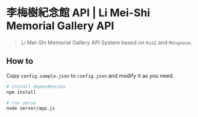 # 李梅樹紀念館 API | Li Mei-Shi Memorial Gallery API

> Li Mei-Shi Memorial Gallery API System based on `Koa2` and `Mongoose`.

## How to

Copy `config.sample.json` to `config.json` and modify it as you need.

``` bash
# install dependencies
npm install

# run serve
node server/app.js

```

